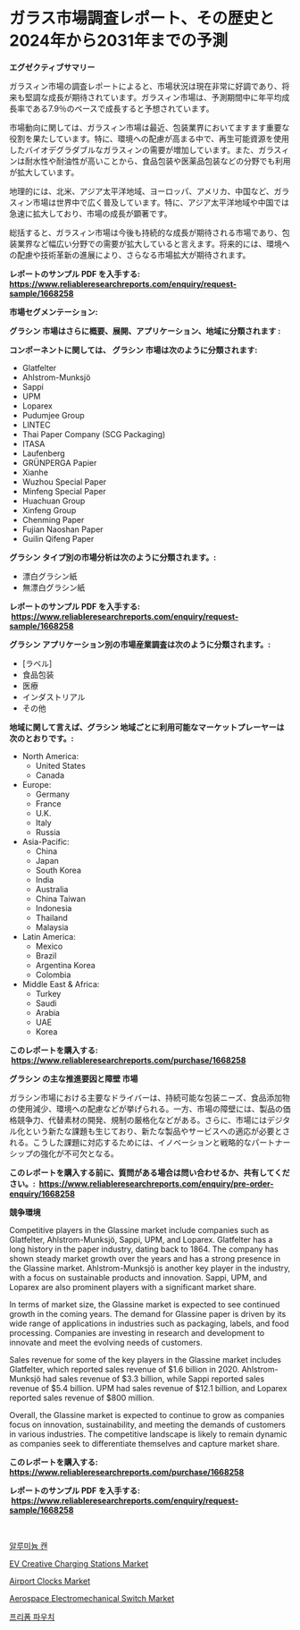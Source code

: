 <p><h1>ガラス市場調査レポート、その歴史と2024年から2031年までの予測</h1></p><p><strong>エグゼクティブサマリー</strong></p>
<p><p>ガラスィン市場の調査レポートによると、市場状況は現在非常に好調であり、将来も堅調な成長が期待されています。ガラスィン市場は、予測期間中に年平均成長率である7.9％のペースで成長すると予想されています。</p><p>市場動向に関しては、ガラスィン市場は最近、包装業界においてますます重要な役割を果たしています。特に、環境への配慮が高まる中で、再生可能資源を使用したバイオデグラダブルなガラスィンの需要が増加しています。また、ガラスィンは耐水性や耐油性が高いことから、食品包装や医薬品包装などの分野でも利用が拡大しています。</p><p>地理的には、北米、アジア太平洋地域、ヨーロッパ、アメリカ、中国など、ガラスィン市場は世界中で広く普及しています。特に、アジア太平洋地域や中国では急速に拡大しており、市場の成長が顕著です。</p><p>総括すると、ガラスィン市場は今後も持続的な成長が期待される市場であり、包装業界など幅広い分野での需要が拡大していると言えます。将来的には、環境への配慮や技術革新の進展により、さらなる市場拡大が期待されます。</p></p>
<p><strong>レポートのサンプル PDF を入手する: <a href="https://www.reliableresearchreports.com/enquiry/request-sample/1668258">https://www.reliableresearchreports.com/enquiry/request-sample/1668258</a></strong></p>
<p><strong>市場セグメンテーション:</strong></p>
<p><strong> グラシン 市場はさらに概要、展開、アプリケーション、地域に分類されます :</strong></p>
<p><strong>コンポーネントに関しては、 グラシン 市場は次のように分類されます: &nbsp;</strong></p>
<p><ul><li>Glatfelter</li><li>Ahlstrom-Munksjö</li><li>Sappi</li><li>UPM</li><li>Loparex</li><li>Pudumjee Group</li><li>LINTEC</li><li>Thai Paper Company (SCG Packaging)</li><li>ITASA</li><li>Laufenberg</li><li>GRÜNPERGA Papier</li><li>Xianhe</li><li>Wuzhou Special Paper</li><li>Minfeng Special Paper</li><li>Huachuan Group</li><li>Xinfeng Group</li><li>Chenming Paper</li><li>Fujian Naoshan Paper</li><li>Guilin Qifeng Paper</li></ul></p>
<p><strong> グラシン タイプ別の市場分析は次のように分類されます。:</strong></p>
<p><ul><li>漂白グラシン紙</li><li>無漂白グラシン紙</li></ul></p>
<p><strong>レポートのサンプル PDF を入手する: &nbsp;<a href="https://www.reliableresearchreports.com/enquiry/request-sample/1668258">https://www.reliableresearchreports.com/enquiry/request-sample/1668258</a></strong></p>
<p><strong> グラシン アプリケーション別の市場産業調査は次のように分類されます。:</strong></p>
<p><ul><li>[ラベル]</li><li>食品包装</li><li>医療</li><li>インダストリアル</li><li>その他</li></ul></p>
<p><strong>地域に関して言えば、グラシン 地域ごとに利用可能なマーケットプレーヤーは次のとおりです。:</strong></p>
<p><ul>
    <li>
        North America:
        <ul>
            <li>United States</li>
            <li>Canada</li>
        </ul>
    </li>
    <li>
        Europe:
        <ul>
            <li>Germany</li>
            <li>France</li>
            <li>U.K.</li>
            <li>Italy</li>
            <li>Russia</li>
        </ul>
    </li>
    <li>
        Asia-Pacific:
        <ul>
            <li>China</li>
            <li>Japan</li>
            <li>South Korea</li>
            <li>India</li>
            <li>Australia</li>
            <li>China Taiwan</li>
            <li>Indonesia</li>
            <li>Thailand</li>
            <li>Malaysia</li>
        </ul>
    </li>
    <li>
        Latin America:
        <ul>
            <li>Mexico</li>
            <li>Brazil</li>
            <li>Argentina Korea</li>
            <li>Colombia</li>
        </ul>
    </li>
    <li>
        Middle East & Africa:
        <ul>
            <li>Turkey</li>
            <li>Saudi</li>
            <li>Arabia</li>
            <li>UAE</li>
            <li>Korea</li>
        </ul>
    </li>
    </ul></p>
<p><strong>このレポートを購入する: &nbsp;<a href="https://www.reliableresearchreports.com/purchase/1668258">https://www.reliableresearchreports.com/purchase/1668258</a></strong></p>
<p><strong>グラシン の主な推進要因と障壁 市場</strong></p>
<p><p>ガラシン市場における主要なドライバーは、持続可能な包装ニーズ、食品添加物の使用減少、環境への配慮などが挙げられる。一方、市場の障壁には、製品の価格競争力、代替素材の開発、規制の厳格化などがある。さらに、市場にはデジタル化という新たな課題も生じており、新たな製品やサービスへの適応が必要とされる。こうした課題に対応するためには、イノベーションと戦略的なパートナーシップの強化が不可欠となる。</p></p>
<p><strong>このレポートを購入する前に、質問がある場合は問い合わせるか、共有してください。:&nbsp; <a href="https://www.reliableresearchreports.com/enquiry/pre-order-enquiry/1668258">https://www.reliableresearchreports.com/enquiry/pre-order-enquiry/1668258</a></strong></p>
<p><strong>競争環境</strong></p>
<p><p>Competitive players in the Glassine market include companies such as Glatfelter, Ahlstrom-Munksjö, Sappi, UPM, and Loparex. Glatfelter has a long history in the paper industry, dating back to 1864. The company has shown steady market growth over the years and has a strong presence in the Glassine market. Ahlstrom-Munksjö is another key player in the industry, with a focus on sustainable products and innovation. Sappi, UPM, and Loparex are also prominent players with a significant market share.</p><p>In terms of market size, the Glassine market is expected to see continued growth in the coming years. The demand for Glassine paper is driven by its wide range of applications in industries such as packaging, labels, and food processing. Companies are investing in research and development to innovate and meet the evolving needs of customers.</p><p>Sales revenue for some of the key players in the Glassine market includes Glatfelter, which reported sales revenue of $1.6 billion in 2020. Ahlstrom-Munksjö had sales revenue of $3.3 billion, while Sappi reported sales revenue of $5.4 billion. UPM had sales revenue of $12.1 billion, and Loparex reported sales revenue of $800 million.</p><p>Overall, the Glassine market is expected to continue to grow as companies focus on innovation, sustainability, and meeting the demands of customers in various industries. The competitive landscape is likely to remain dynamic as companies seek to differentiate themselves and capture market share.</p></p>
<p><strong>このレポートを購入する: &nbsp; <a href="https://www.reliableresearchreports.com/purchase/1668258">https://www.reliableresearchreports.com/purchase/1668258</a></strong></p>
<p><strong>レポートのサンプル PDF を入手する: &nbsp;<a href="https://www.reliableresearchreports.com/enquiry/request-sample/1668258">https://www.reliableresearchreports.com/enquiry/request-sample/1668258</a></strong><strong></strong></p>
<p>&nbsp;</p>
<p><p><a href="https://medium.com/@ethanmorar2011/%EC%95%8C%EB%A3%A8%EB%AF%B8%EB%8A%84-%EC%BA%94-%EC%8B%9C%EC%9E%A5-%EC%9C%A0%ED%98%95-%EC%9D%91%EC%9A%A9-%EB%B0%8F-%EC%A7%80%EB%A6%AC%EB%B3%84-%ED%8F%AC%EA%B4%84%EC%A0%81-%ED%8F%89%EA%B0%80-32746a0547af">알루미늄 캔</a></p><p><a href="https://issuu.com/reportprime-2/docs/ev-creative-charging-stations-market-size-2030.ppt">EV Creative Charging Stations Market</a></p><p><a href="https://github.com/dringals/Market-Research-Report-List-3/blob/main/airport-clocks-market.md">Airport Clocks Market</a></p><p><a href="https://github.com/mharielmesa/Market-Research-Report-List-2/blob/main/aerospace-electromechanical-switch-market.md">Aerospace Electromechanical Switch Market</a></p><p><a href="https://github.com/OwenHamiytll568745/Market-Research-Report-List-1/blob/main/357417114168.md">프리폼 파우치</a></p></p>